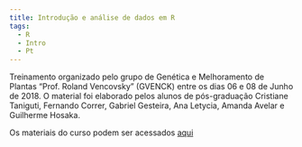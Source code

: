 ```yaml
---
title: Introdução e análise de dados em R
tags:
  - R
  - Intro
  - Pt
---
```


Treinamento organizado pelo grupo de Genética e Melhoramento de Plantas “Prof. Roland Vencovsky” (GVENCK) entre os dias 06 e 08 de Junho de 2018. O material foi elaborado pelos alunos de pós-graduação Cristiane Taniguti, Fernando Correr, Gabriel Gesteira, Ana Letycia, Amanda Avelar e Guilherme Hosaka.

<!--more-->

Os materiais do curso podem ser acessados [aqui](http://cristianetaniguti.github.io/Workshop_genetica_esalq//Introdução-à-análise-de-dados-em-R-(Organização-Gvenck))